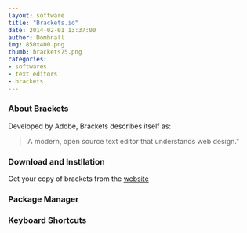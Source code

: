 ```yaml
---
layout: software
title: "Brackets.io"
date: 2014-02-01 13:37:00
author: Domhnall
img: 850x400.png
thumb: brackets75.png
categories: 
- softwares 
- text editors
- brackets
---
```


### About Brackets
Developed by Adobe, Brackets describes itself as: 

>A modern, open source text editor that understands web design."

<!--more-->

### Download and Instllation
Get your copy of brackets from the [website][brackets.io]

### Package Manager

### Keyboard Shortcuts


[brackets.io]:http://brackets.io/